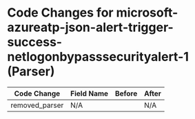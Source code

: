 # Code Changes for microsoft-azureatp-json-alert-trigger-success-netlogonbypasssecurityalert-1 (Parser)

| Code Change | Field Name | Before | After |
|-------------|------------|--------|-------|
| removed_parser | N/A |  | N/A |
